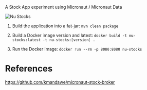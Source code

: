 A Stock App experiment using Micronaut / Micronaut Data

![Nu Stocks](https://github.com/renansouza-dev/nu-stocks/workflows/Actions/badge.svg)

1. Build the application into a fat-jar:
`mvn clean package`

1. Build a Docker image version and latest:
`docker build -t nu-stocks:latest -t nu-stocks:[version] .`

1. Run the Docker image:
`docker run --rm -p 8080:8080 nu-stocks`
   
# References
https://github.com/kmandawe/micronaut-stock-broker
